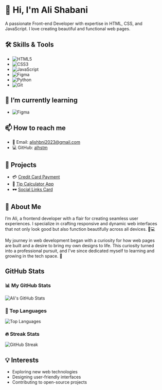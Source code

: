 # 👋 Hi, I'm Ali Shabani

A passionate Front-end Developer with expertise in HTML, CSS, and JavaScript. I love creating beautiful and functional web pages.

## 🛠 Skills & Tools

- ![HTML5](https://img.shields.io/badge/HTML5-%23E34F26.svg?style=for-the-badge&logo=html5&logoColor=white)
- ![CSS3](https://img.shields.io/badge/CSS3-%231572B6.svg?style=for-the-badge&logo=css3&logoColor=white)
- ![JavaScript](https://img.shields.io/badge/JavaScript-%23F7DF1C.svg?style=for-the-badge&logo=javascript&logoColor=black)
- ![Figma](https://img.shields.io/badge/Figma-%2350C0F0.svg?style=for-the-badge&logo=figma&logoColor=white)
- ![Python](https://img.shields.io/badge/Python-%23367C8C.svg?style=for-the-badge&logo=python&logoColor=white)
- ![Git](https://img.shields.io/badge/Git-%23E94E77.svg?style=for-the-badge&logo=git&logoColor=white)

## 🌱 I’m currently learning

- ![Figma](https://img.shields.io/badge/Figma-%2350C0F0.svg?style=for-the-badge&logo=figma&logoColor=white)

## 📫 How to reach me

- 📧 Email: [alishbni2023@gmail.com](mailto:alishbni2023@gmail.com)
- 💻 GitHub: [alhstm](https://github.com/alihstm)

## 📂 Projects

- 💳 [Credit Card Payment](https://github.com/alihstm/Credit-Card-Payment)
- 💸 [Tip Calculator App](https://github.com/alihstm/Tip-Calculator-app)
- 🕶️ [Social Links Card](https://github.com/alihstm/Social-Links-Card)

## 🤔 About Me

I’m Ali, a frontend developer with a flair for creating seamless user experiences. I specialize in crafting responsive and dynamic web interfaces that not only look good but also function beautifully across all devices. 📱💻

My journey in web development began with a curiosity for how web pages are built and a desire to bring my own designs to life. This curiosity turned into a professional pursuit, and I’ve since dedicated myself to learning and growing in the tech space. 🚀

## GitHub Stats

### 📊 My GitHub Stats
![Ali's GitHub Stats](https://github-readme-stats.vercel.app/api?username=alihstm&show_icons=true&count_private=true&hide_title=true&hide=prs&theme=radical&bg_color=0D1117&border_color=ffffff&text_color=ffffff&icon_color=3498db)

### 🌟 Top Languages
![Top Languages](https://github-readme-stats.vercel.app/api/top-langs/?username=alihstm&layout=compact&theme=radical&bg_color=0D1117&border_color=ffffff&text_color=ffffff)

### 🔥 Streak Stats
![GitHub Streak](https://github-readme-streak-stats.herokuapp.com/?user=alihstm&theme=radical&background=0D1117&border=ffffff&ring=3498db&fire=3498db&currStreakLabel=3498db)

## 💡 Interests

- Exploring new web technologies
- Designing user-friendly interfaces
- Contributing to open-source projects

